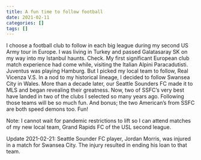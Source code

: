 ```yaml
---
title: A fun time to follow football
date: 2021-02-11
categories: []
tags: []
---
```


I choose a football club to follow in each big league during my second US Army tour in Europe. I was living in Turkey and passed Galatasaray SK on my way into my Istanbul haunts. Check. My first significant European club match experience had come while, visiting the Italian Alpini Paracadutisti. Juventus was playing Hamburg. But I picked my local team to follow, Real Vicenza V.S. In a nod to my historical lineage, I decided to follow Swansea City in Wales. More than a decade later, our Seattle Sounders FC made it to MLS and began revealing their greatness. Now, two of SSFC’s very best have landed in two of the clubs I selected so many years ago. Following those teams will be so much fun. And bonus; the two American’s from SSFC are both speed demons too. Fun!

Note: I cannot wait for pandemic restrictions to lift so I can attend matches of my new local team, Grand Rapids FC of the USL second league.

Update 2021-02-21: Seattle Sounder FC player, Jordan Morris, was injured in a match for Swansea City. The injury resulted in ending his loan to that team.
